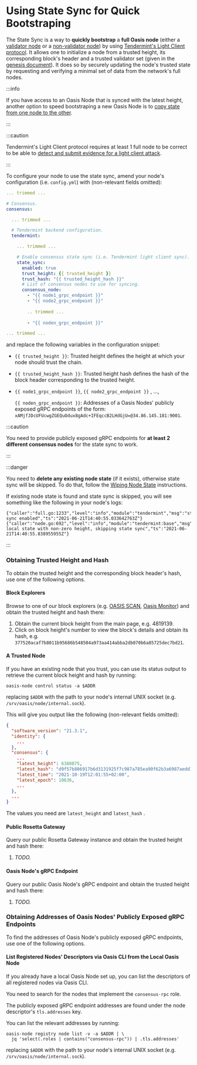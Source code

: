 # Using State Sync for Quick Bootstraping

The State Sync is a way to **quickly bootstrap** a **full Oasis node** (either a [validator node](../validator-node/README.md) or a [non-validator node](../non-validator-node.md)) by using [Tendermint's Light Client protocol](https://docs.tendermint.com/v0.35/tendermint-core/light-client.html). It allows one to initialize a node from a trusted height, its corresponding block's header and a trusted validator set (given in the [genesis document](../genesis-doc.md)). It does so by securely updating the node's trusted state by requesting and verifying a minimal set of data from the network's full nodes.

:::info

If you have access to an Oasis Node that is synced with the latest height, another option to speed bootstraping a new Oasis Node is to [copy state from one node to the other](copy-state-from-one-node-to-the-other.md).

:::

:::caution

Tendermint's Light Client protocol requires at least 1 full node to be correct to be able to [detect and submit evidence for a light client attack](https://docs.tendermint.com/v0.35/tendermint-core/light-client.html#security).

:::

To configure your node to use the state sync, amend your node's configuration (i.e. `config.yml`) with (non-relevant fields omitted):

```yaml
... trimmed ...

# Consensus.
consensus:

  ... trimmed ...

  # Tendermint backend configuration.
  tendermint:

    ... trimmed ...

    # Enable consensus state sync (i.e. Tendermint light client sync).
    state_sync:
      enabled: true
      trust_height: {{ trusted_height }}
      trust_hash: "{{ trusted_height_hash }}"
      # List of consensus nodes to use for syncing.
      consensus_node:
        - "{{ node1_grpc_endpoint }}"
        - "{{ node2_grpc_endpoint }}"
        
        .. trimmed ...
        
        - "{{ noden_grpc_endpoint }}"

... trimmed ...

```

and replace the following variables in the configuration snippet:

* `{{ trusted_height }}`: Trusted height defines the height at which your node should trust the chain.
* `{{ trusted_height_hash }}`: Trusted height hash defines the hash of the block header corresponding to the trusted height.
*   `{{ node1_grpc_endpoint }}`, `{{ node2_grpc_endpoint }}` , ...,

    `{{ noden_grpc_endpoint }}`: Addresses of a Oasis Nodes' publicly exposed gRPC endpoints of the form: `xAMjfJDcUFUcwgZGEQuOdux8gAdc+IFEqccB2LHdGjU=@34.86.145.181:9001`.

:::caution

You need to provide publicly exposed gRPC endpoints for **at least 2 different consensus nodes** for the state sync to work.

:::

:::danger

You need to **delete any existing node state** (if it exists), otherwise state sync will be skipped. To do that, follow the [Wiping Node State](../maintenance/wiping-node-state.md#state-wipe-and-keep-node-identity) instructions.

If existing node state is found and state sync is skipped, you will see something like the following in your node's logs:

```
{"caller":"full.go:1233","level":"info","module":"tendermint","msg":"state sync enabled","ts":"2021-06-21T14:40:55.033642763Z"}
{"caller":"node.go:692","level":"info","module":"tendermint:base","msg":"Found local state with non-zero height, skipping state sync","ts":"2021-06-21T14:40:55.838955955Z"}
```

:::

### Obtaining Trusted Height and Hash

To obtain the trusted height and the corresponding block header's hash, use one of the following options.

#### Block Explorers

Browse to one of our block explorers (e.g. [OASIS SCAN](https://www.oasisscan.com), [Oasis Monitor](https://oasismonitor.com)) and obtain the trusted height and hash there:

1. Obtain the current block height from the main page, e.g. 4819139.
2. Click on block height's number to view the block's details and obtain its hash, e.g. `377520acaf7b8011b95686b548504a973aa414abba2db070b6a85725dec7bd21`.

#### A Trusted Node

If you have an existing node that you trust, you can use its status output to retrieve the current block height and hash by running:

```
oasis-node control status -a $ADDR
```

replacing `$ADDR` with the path to your node's internal UNIX socket (e.g. `/srv/oasis/node/internal.sock`).

This will give you output like the following (non-relevant fields omitted):

```json
{
  "software_version": "21.3.1",
  "identity": {
    ...
  },
  "consensus": {
    ...
    "latest_height": 6388075,
    "latest_hash": "d9f57b806917b6d3131925f7c987a785ea90f62b3a6987aedd1abdc371d84403",
    "latest_time": "2021-10-19T12:01:55+02:00",
    "latest_epoch": 10636,
    ...
  },
  ...
}
```

The values you need are `latest_height` and `latest_hash` .

#### Public Rosetta Gateway

Query our public Rosetta Gateway instance and obtain the trusted height and hash there:

1. _TODO._

#### Oasis Node's gRPC Endpoint

Query our public Oasis Node's gRPC endpoint and obtain the trusted height and hash there:

1. _TODO._

### Obtaining Addresses of Oasis Nodes' Publicly Exposed gRPC Endpoints

To find the addresses of Oasis Node's publicly exposed gRPC endpoints, use one of the following options.

#### List Registered Nodes' Descriptors via Oasis CLI from the Local Oasis Node

If you already have a local Oasis Node set up, you can list the descriptors of all registered nodes via Oasis CLI.

You need to search for the nodes that implement the `consensus-rpc` role.

The publicly exposed gRPC endpoint addresses are found under the node descriptor's `tls.addresses` key.

You can list the relevant addresses by running:

```
oasis-node registry node list -v -a $ADDR | \
  jq 'select(.roles | contains("consensus-rpc")) | .tls.addresses'
```

replacing `$ADDR` with the path to your node's internal UNIX socket (e.g. `/srv/oasis/node/internal.sock`).
